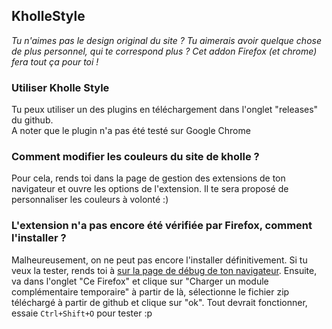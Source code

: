 ## KholleStyle ##
*Tu n'aimes pas le design original du site ? Tu aimerais avoir quelque chose de plus personnel, qui te correspond plus ? Cet addon Firefox (et chrome) fera tout ça pour toi !*

### Utiliser Kholle Style ###
Tu peux utiliser un des plugins en téléchargement dans l'onglet "releases" du github. \
A noter que le plugin n'a pas été testé sur Google Chrome

### Comment modifier les couleurs du site de kholle ? ###
Pour cela, rends toi dans la page de gestion des extensions de ton navigateur et ouvre les options de l'extension. Il te sera proposé de personnaliser les couleurs à volonté :)

### L'extension n'a pas encore été vérifiée par Firefox, comment l'installer ? ###
Malheureusement, on ne peut pas encore l'installer définitivement. Si tu veux la tester, rends toi à [sur la page de débug de ton navigateur](about:debugging). Ensuite, va dans l'onglet "Ce Firefox" et clique sur "Charger un module complémentaire temporaire" à partir de là, sélectionne le fichier zip téléchargé à partir de github et clique sur "ok". Tout devrait fonctionner, essaie `Ctrl+Shift+O` pour tester :p